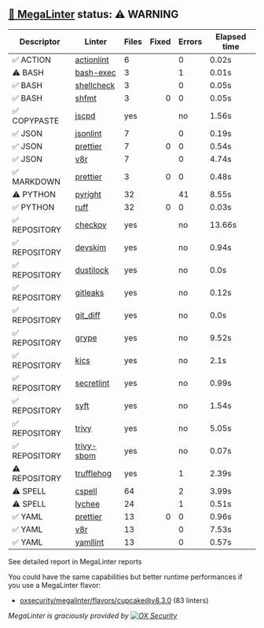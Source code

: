 ## [🦙 MegaLinter](https://megalinter.io/8.3.0) status: ⚠️ WARNING

| Descriptor  |                                  Linter                                   |Files|Fixed|Errors|Elapsed time|
|-------------|---------------------------------------------------------------------------|-----|----:|------|------------|
|✅ ACTION    |[actionlint](https://megalinter.io/8.3.0/descriptors/action_actionlint)    |    6|     |     0|0.02s       |
|⚠️ BASH      |[bash-exec](https://megalinter.io/8.3.0/descriptors/bash_bash_exec)        |    3|     |     1|0.01s       |
|✅ BASH      |[shellcheck](https://megalinter.io/8.3.0/descriptors/bash_shellcheck)      |    3|     |     0|0.05s       |
|✅ BASH      |[shfmt](https://megalinter.io/8.3.0/descriptors/bash_shfmt)                |    3|    0|     0|0.05s       |
|✅ COPYPASTE |[jscpd](https://megalinter.io/8.3.0/descriptors/copypaste_jscpd)           |yes  |     |no    |1.56s       |
|✅ JSON      |[jsonlint](https://megalinter.io/8.3.0/descriptors/json_jsonlint)          |    7|     |     0|0.19s       |
|✅ JSON      |[prettier](https://megalinter.io/8.3.0/descriptors/json_prettier)          |    7|    0|     0|0.54s       |
|✅ JSON      |[v8r](https://megalinter.io/8.3.0/descriptors/json_v8r)                    |    7|     |     0|4.74s       |
|✅ MARKDOWN  |[prettier](https://megalinter.io/8.3.0/descriptors/markdown_prettier)      |    3|    0|     0|0.48s       |
|⚠️ PYTHON    |[pyright](https://megalinter.io/8.3.0/descriptors/python_pyright)          |   32|     |    41|8.55s       |
|✅ PYTHON    |[ruff](https://megalinter.io/8.3.0/descriptors/python_ruff)                |   32|    0|     0|0.03s       |
|✅ REPOSITORY|[checkov](https://megalinter.io/8.3.0/descriptors/repository_checkov)      |yes  |     |no    |13.66s      |
|✅ REPOSITORY|[devskim](https://megalinter.io/8.3.0/descriptors/repository_devskim)      |yes  |     |no    |0.94s       |
|✅ REPOSITORY|[dustilock](https://megalinter.io/8.3.0/descriptors/repository_dustilock)  |yes  |     |no    |0.0s        |
|✅ REPOSITORY|[gitleaks](https://megalinter.io/8.3.0/descriptors/repository_gitleaks)    |yes  |     |no    |0.12s       |
|✅ REPOSITORY|[git_diff](https://megalinter.io/8.3.0/descriptors/repository_git_diff)    |yes  |     |no    |0.0s        |
|✅ REPOSITORY|[grype](https://megalinter.io/8.3.0/descriptors/repository_grype)          |yes  |     |no    |9.52s       |
|✅ REPOSITORY|[kics](https://megalinter.io/8.3.0/descriptors/repository_kics)            |yes  |     |no    |2.1s        |
|✅ REPOSITORY|[secretlint](https://megalinter.io/8.3.0/descriptors/repository_secretlint)|yes  |     |no    |0.99s       |
|✅ REPOSITORY|[syft](https://megalinter.io/8.3.0/descriptors/repository_syft)            |yes  |     |no    |1.54s       |
|✅ REPOSITORY|[trivy](https://megalinter.io/8.3.0/descriptors/repository_trivy)          |yes  |     |no    |5.05s       |
|✅ REPOSITORY|[trivy-sbom](https://megalinter.io/8.3.0/descriptors/repository_trivy_sbom)|yes  |     |no    |0.07s       |
|⚠️ REPOSITORY|[trufflehog](https://megalinter.io/8.3.0/descriptors/repository_trufflehog)|yes  |     |1     |2.39s       |
|⚠️ SPELL     |[cspell](https://megalinter.io/8.3.0/descriptors/spell_cspell)             |64   |     |2     |3.99s       |
|⚠️ SPELL     |[lychee](https://megalinter.io/8.3.0/descriptors/spell_lychee)             |24   |     |1     |0.51s       |
|✅ YAML      |[prettier](https://megalinter.io/8.3.0/descriptors/yaml_prettier)          |13   |    0|     0|0.96s       |
|✅ YAML      |[v8r](https://megalinter.io/8.3.0/descriptors/yaml_v8r)                    |13   |     |     0|7.53s       |
|✅ YAML      |[yamllint](https://megalinter.io/8.3.0/descriptors/yaml_yamllint)          |13   |     |     0|0.57s       |

See detailed report in MegaLinter reports

You could have the same capabilities but better runtime performances if you use a MegaLinter flavor:
- [oxsecurity/megalinter/flavors/cupcake@v8.3.0](https://megalinter.io/8.3.0/flavors/cupcake/) (83 linters)


_MegaLinter is graciously provided by [![OX Security](https://www.ox.security/wp-content/uploads/2022/06/logo.svg?ref=megalinter_comment)](https://www.ox.security/?ref=megalinter)_